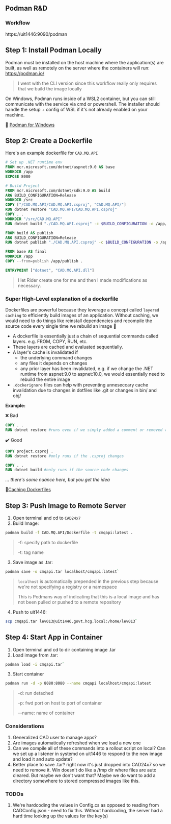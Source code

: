 ## Podman R&D

### Workflow
https://uit1446:9090/podman

## Step 1: Install Podman Locally
Podman must be installed on the host machine where the application(s) are built, as well as remotely on the server where the containers will run: https://podman.io/

> I went with the CLI version since this workflow really only requires that we build the image locally

On Windows, Podman runs inside of a WSL2 container, but you can still communicate with the service via cmd or powershell. The installer should handle the setup + config of WSL if it's not already enabled on your machine.

📝 [Podman for Windows](https://github.com/containers/podman/blob/main/docs/tutorials/podman-for-windows.md)

## Step 2: Create a Dockerfile 
Here's an example dockerfile for `CAD.MQ.API`
```dockerfile
# Set up .NET runtime env
FROM mcr.microsoft.com/dotnet/aspnet:9.0 AS base
WORKDIR /app
EXPOSE 8080

# Build Project
FROM mcr.microsoft.com/dotnet/sdk:9.0 AS build
ARG BUILD_CONFIGURATION=Release
WORKDIR /src 
COPY ["/CAD.MQ.API/CAD.MQ.API.csproj", "CAD.MQ.API/"]
RUN dotnet restore "CAD.MQ.API/CAD.MQ.API.csproj"
COPY . .
WORKDIR "/src/CAD.MQ.API"
RUN dotnet build "./CAD.MQ.API.csproj" -c $BUILD_CONFIGURATION -o /app/build

FROM build AS publish
ARG BUILD_CONFIGURATION=Release
RUN dotnet publish "./CAD.MQ.API.csproj" -c $BUILD_CONFIGURATION -o /app/publish /p:UseAppHost=false

FROM base AS final
WORKDIR /app
COPY --from=publish /app/publish .

ENTRYPOINT ["dotnet", "CAD.MQ.API.dll"]
```
> I let Rider create one for me and then I made modifications as necessary.

### Super High-Level explanation of a dockerfile

Dockerfiles are powerful because they leverage a concept called `layered caching` to efficiently build images of an application. Without caching, we would need to do things like reinstall dependencies and recompile the source code every single time we rebuild an image 🫣

- A dockerfile is essentially just a chain of sequential commands called layers. e.g. FROM, COPY, RUN, etc.
- These layers are cached and evaluated sequentially.
- A layer's cache is invalidated if
    - the underlying command changes
    - any files it depends on changes
    - any prior layer has been invalidated, e.g. if we change the .NET runtime from aspnet:9.0 to aspnet:10.0, we would essentially need to rebuild the entire image
- `.dockerignore` files can help with preventing unneseccary cache invalidation due to changes in dotfiles like .git or changes in bin/ and obj/
 
**Example:**

❌ Bad
```dockerfile
COPY . .
RUN dotnet restore #runs even if we simply added a comment or removed whitespace 
```

✔️ Good 
```dockerfile
COPY project.csproj .
RUN dotnet restore #only runs if the .csproj changes 

COPY . .
RUN dotnet build #only runs if the source code changes
```
*... there's some nuance here, but you get the idea*

📝[Caching Dockerfiles](https://docs.docker.com/build/cache/)

## Step 3: Push Image to Remote Server
1. Open terminal and cd to `CAD24x7`
2. Build Image: 
```bash
podman build -f CAD.MQ.API/Dockerfile -t cmqapi:latest .
```
> -f: specify path to dockerfile
>
> -t: tag name

3. Save image as .tar:
```bash
podman save -o cmqapi.tar localhost/cmqapi:latest`
```
> `localhost` is automatically prepended in the previous step because we're not specifying a registry or a namespace
>
> This is Podmans way of indicating that this is a local image and has not been pulled or pushed to a remote repository

4. Push to uit1446:
```bash
scp cmqapi.tar lev013@uit1446.govt.hcg.local:/home/lev013`
```

## Step 4: Start App in Container
1. Open terminal and cd to dir containing image .tar
2. Load image from .tar:
```bash
podman load -i cmqapi.tar`
```
3. Start container
```bash
podman run -d -p 8080:8080 --name cmqapi localhost/cmqapi:latest
```
> -d: run detached
> 
> -p: fwd port on host to port of container
> 
> --name: name of container


### Considerations
1. Generalized CAD user to manage apps?
2. Are images automatically refreshed when we load a new one
3. Can we compile all of these commands into a rollout script on local? Can we set up a listener in systemd on uit1446 to respond to the new image and load it and auto update?
4. Better place to save .tar? right now it's just dropped into CAD24x7 so we need to remove it. Win doesn't do like a /tmp dir where files are auto cleared. But maybe we don't want that? Maybe we do want to add a directory somewhere to stored compressed images like this.


### TODOs 
1. We're hardcoding the values in Config.cs as opposed to reading from CADConfig.json - need to fix this. Without hardcoding, the server had a hard time looking up the values for the key(s) 

